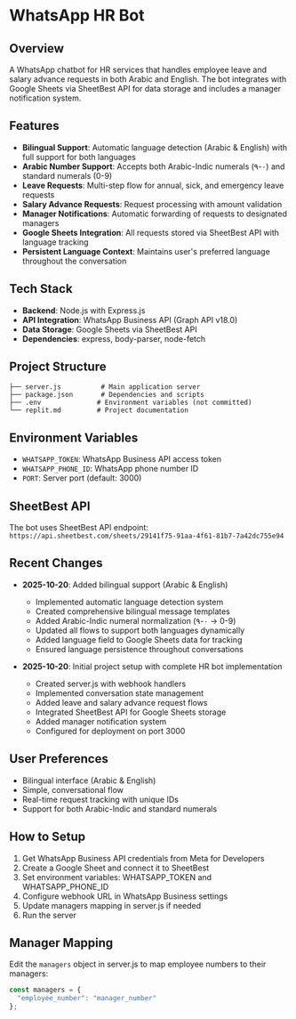 # WhatsApp HR Bot

## Overview
A WhatsApp chatbot for HR services that handles employee leave and salary advance requests in both Arabic and English. The bot integrates with Google Sheets via SheetBest API for data storage and includes a manager notification system.

## Features
- **Bilingual Support**: Automatic language detection (Arabic & English) with full support for both languages
- **Arabic Number Support**: Accepts both Arabic-Indic numerals (٠-٩) and standard numerals (0-9)
- **Leave Requests**: Multi-step flow for annual, sick, and emergency leave requests
- **Salary Advance Requests**: Request processing with amount validation
- **Manager Notifications**: Automatic forwarding of requests to designated managers
- **Google Sheets Integration**: All requests stored via SheetBest API with language tracking
- **Persistent Language Context**: Maintains user's preferred language throughout the conversation

## Tech Stack
- **Backend**: Node.js with Express.js
- **API Integration**: WhatsApp Business API (Graph API v18.0)
- **Data Storage**: Google Sheets via SheetBest API
- **Dependencies**: express, body-parser, node-fetch

## Project Structure
```
├── server.js          # Main application server
├── package.json       # Dependencies and scripts
├── .env              # Environment variables (not committed)
└── replit.md         # Project documentation
```

## Environment Variables
- `WHATSAPP_TOKEN`: WhatsApp Business API access token
- `WHATSAPP_PHONE_ID`: WhatsApp phone number ID
- `PORT`: Server port (default: 3000)

## SheetBest API
The bot uses SheetBest API endpoint:
`https://api.sheetbest.com/sheets/29141f75-91aa-4f61-81b7-7a42dc755e94`

## Recent Changes
- **2025-10-20**: Added bilingual support (Arabic & English)
  - Implemented automatic language detection system
  - Created comprehensive bilingual message templates
  - Added Arabic-Indic numeral normalization (٠-٩ → 0-9)
  - Updated all flows to support both languages dynamically
  - Added language field to Google Sheets data for tracking
  - Ensured language persistence throughout conversations

- **2025-10-20**: Initial project setup with complete HR bot implementation
  - Created server.js with webhook handlers
  - Implemented conversation state management
  - Added leave and salary advance request flows
  - Integrated SheetBest API for Google Sheets storage
  - Added manager notification system
  - Configured for deployment on port 3000

## User Preferences
- Bilingual interface (Arabic & English)
- Simple, conversational flow
- Real-time request tracking with unique IDs
- Support for both Arabic-Indic and standard numerals

## How to Setup
1. Get WhatsApp Business API credentials from Meta for Developers
2. Create a Google Sheet and connect it to SheetBest
3. Set environment variables: WHATSAPP_TOKEN and WHATSAPP_PHONE_ID
4. Configure webhook URL in WhatsApp Business settings
5. Update managers mapping in server.js if needed
6. Run the server

## Manager Mapping
Edit the `managers` object in server.js to map employee numbers to their managers:
```javascript
const managers = {
  "employee_number": "manager_number"
};
```

